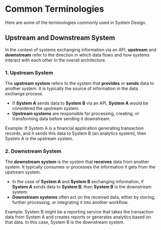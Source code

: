 # Common Terminologies

Here are some of the terminologies commonly used in System Design.

## Upstream and Downstream System

In the context of systems exchanging information via an API, **upstream** and **downstream** refer to the direction in which data flows and how systems interact with each other in the overall architecture.

### 1. **Upstream System**

The **upstream system** refers to the system that **provides** or **sends** data to another system. It is typically the source of information in the data exchange process.

* If **System A** sends data to **System B** via an API, **System A** would be considered the upstream system.
* **Upstream systems** are responsible for processing, creating, or transforming data before sending it downstream.

Example: If System A is a financial application generating transaction records, and it sends this data to System B (an analytics system), then System A is the upstream system.

### 2. **Downstream System**

The **downstream system** is the system that **receives** data from another system. It typically consumes or processes the information it gets from the upstream system.

* In the case of **System A** and **System B** exchanging information, if **System A** sends data to **System B**, then **System B** is the downstream system.
* **Downstream systems** often act on the received data, either by storing, further processing, or integrating it into another workflow.

Example: System B might be a reporting service that takes the transaction data from System A and creates reports or generates analytics based on that data. In this case, System B is the downstream system.

